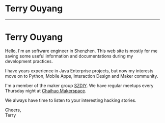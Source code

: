 # Terry Ouyang

---------------------

# Terry Ouyang

Hello, I'm an software engineer in Shenzhen. This web site is mostly for me saving some useful information and documentations during my development practices.

I have years experience in Java Enterprise projects, but now my interests move on to Python, Mobile Apps, Interaction Design and Maker community.

I'm a member of the maker group [SZDIY](http://szdiy.org/). We have regular meetups every Thursday night at [Chaihuo Makerspace](http://chaihuo.org/).

We always have time to listen to your interesting hacking stories.

Cheers,<br/>
Terry
